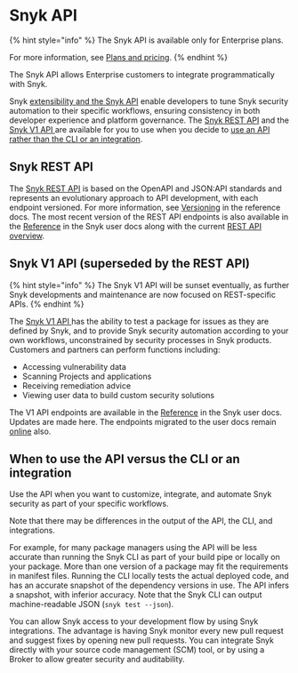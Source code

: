 # Snyk API

{% hint style="info" %}
The Snyk API is available only for Enterprise plans.&#x20;

For more information, see [Plans and pricing](https://snyk.io/plans).
{% endhint %}

The Snyk API allows Enterprise customers to integrate programmatically with Snyk.

Snyk [extensibility and the Snyk API](https://snyk.io/blog/extensibility-and-the-snyk-api/) enable developers to tune Snyk security automation to their specific workflows, ensuring consistency in both developer experience and platform governance. The [Snyk REST API](./#snyk-rest-api)  and the [Snyk V1 API ](./#snyk-v1-api-superseded-by-the-rest-api)are available for you to use when you decide to [use an API rather than the CLI or an integration](./#when-to-use-the-api-versus-the-cli-or-an-integration).

## Snyk REST API

The [Snyk REST API](https://apidocs.snyk.io/) is based on the OpenAPI and JSON:API standards and represents an evolutionary approach to API development, with each endpoint versioned. For more information, see [Versioning](https://apidocs.snyk.io/#overview) in the reference docs. The most recent version of the REST API endpoints is also available in the [Reference](reference/) in the Snyk user docs along with the current [REST API overview](snyk-rest-api-overview.md).

## Snyk V1 API (superseded by the REST API)

{% hint style="info" %}
The Snyk V1 API will be sunset eventually, as further Snyk developments and maintenance are now focused on REST-specific APIs.
{% endhint %}

The [Snyk V1 API ](v1-api-overview/)has the ability to test a package for issues as they are defined by Snyk, and to provide Snyk security automation according to your own workflows, unconstrained by security processes in Snyk products. Customers and partners can perform functions including:

* Accessing vulnerability data
* Scanning Projects and applications
* Receiving remediation advice
* Viewing user data to build custom security solutions

The V1 API endpoints are available in the [Reference](reference/) in the Snyk user docs. Updates are made here. The endpoints migrated to the user docs remain [online](https://snyk.docs.apiary.io) also.

## When to use the API versus the CLI or an integration

Use the API when you want to customize, integrate, and automate Snyk security as part of your specific workflows.

Note that there may be differences in the output of the API, the CLI, and integrations.

For example, for many package managers using the API will be less accurate than running the Snyk CLI as part of your build pipe or locally on your package. More than one version of a package may fit the requirements in manifest files. Running the CLI locally tests the actual deployed code, and has an accurate snapshot of the dependency versions in use. The API infers a snapshot, with inferior accuracy. Note that the Snyk CLI can output machine-readable JSON (`snyk test --json`).

You can allow Snyk access to your development flow by using Snyk integrations. The advantage is having Snyk monitor every new pull request and suggest fixes by opening new pull requests. You can integrate Snyk directly with your source code management (SCM) tool, or by using a Broker to allow greater security and auditability.

